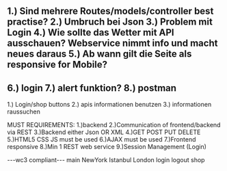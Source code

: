 1.) Sind mehrere Routes/models/controller best practise?
2.) Umbruch bei Json
3.) Problem mit Login
4.) Wie sollte das Wetter mit API ausschauen? 
Webservice nimmt info und macht neues daraus
5.) Ab wann gilt die Seite als responsive for Mobile?
---
6.) login
7.) alert funktion?
8.) postman
--
1.) Login/shop buttons
2.) apis informationen benutzen
3.) informationen raussuchen

MUST REQUIREMENTS:
1.)backend
2.)Communication of frontend/backend via REST
3.)Backend either Json OR XML
4.)GET POST PUT DELETE
5.)HTML5 CSS JS must be used
6.)AJAX must be used
7.)Frontend responsive
8.)Min 1 REST web service
9.)Session Management (Login)

---wc3 compliant---
main
NewYork
Istanbul
London
login
logout
shop